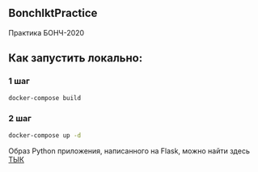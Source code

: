 ## BonchIktPractice
Практика БОНЧ-2020

## Как запустить локально:
### 1 шаг
```bash
docker-compose build 
```
### 2 шаг
```bash
docker-compose up -d
```
Образ Python приложения, написанного на Flask, можно найти здесь [ТЫК](https://hub.docker.com/repository/docker/igivanov1728/python-db-image)
